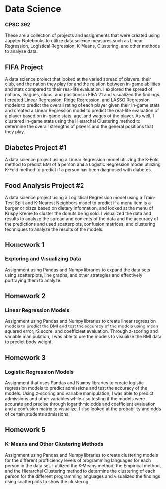 # Data Science 
### CPSC 392 
These are a collection of projects and assignments that were created using Jupyter Notebooks to utilize data science measures such as Linear Regression, Logistical Regression, K-Means, Clustering, and other methods to analyze data. 

## FIFA Project

A data science project that looked at the varied spread of players, their club, and the nation they play for and the relation between in-game abilities and stats compared to their real-life evaluation. I explored the spread of nations, leagues, clubs, and positions in FIFA 21 and visualized the findings. 
I created Linear Regression, Ridge Regression, and LASSO Regression models to predict the overall rating of each player given their in-game stats and created a Linear Regression model to predict the real-life evaluation of a player based on in-game stats, age, and wages of the player. As well, I clustered in-game stats using the Hierarchal Clustering method to determine the overall strengths of players and the general positions that they play.
 
## Diabetes Project #1

A data science project using a Linear Regression model utilizing the K-Fold method to predict BMI of a person and a Logistic Regression model utilizing K-Fold method to predict if a person has been diagnosed with diabetes. 

## Food Analysis Project #2
A data science project using a Logistical Regression model using a Train-Test Split and K-Nearest Neighbors model to predict if a menu item is a burger or pizza based on dietary information, and looked at the menu of Krispy Kreme to cluster the donuts being sold. I visualized the data and results to analyze the spread and contents of the data and the accuracy of the predictions and used scatterplots, confusion matrices, and clustering techniques to analyze the results of the models.

## Homework 1
### Exploring and Visualizing Data

Assignment using Pandas and Numpy libraries to expand the data sets using scatterplots, line graphs, and other strategies and effectively portraying them to analyze. 

## Homework 2
### Linear Regression Models

Assignment using Pandas and Numpy libraries to create linear regression models to predict the BMI and test the accuracy of the models using mean squared error, r2 score, and coefficient evaluation. Through z-scoring and variable manipulation, I was able to use the models to visualize the BMI data to predict body weight. 

## Homework 3
### Logistic Regression Models

Assignment that uses Pandas and Numpy libraries to create logistic regression models to predict admissions and test the accuracy of the models. Using z-scoring and variable manipulation, I was able to predict admissions and other variables while also testing if the models were accurate and precise through logarithmic odds and coefficient evaluation and a confusion matrix to visualize. I also looked at the probability and odds of certain students admissions.  

## Homework 5
### K-Means and Other Clustering Methods

Assignment using Pandas and Numpy libraries to create clustering models for the different profficiency levels of programming languages for each person in the data set. I utilized the K-Means method, the Empirical method, and the Hierarchal Clustering method to determine the clustering of each person for the different programming languages and visualized the findings using scatterplots to show the clustering.
